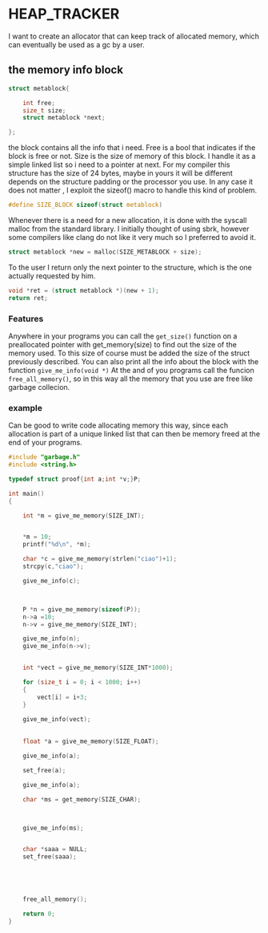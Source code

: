 # HEAP_TRACKER
I want to create an allocator that can keep track of allocated memory, which can eventually be used as a gc by a user. 

## the memory info block

```c
struct metablock{

    int free;
    size_t size;
    struct metablock *next;

}; 
```
the block contains all the info that i need.
Free is a bool that indicates if the block is free or not.
Size is the size of memory of this block.
I handle it as a simple linked list so i need to a pointer at next.
For my compiler this structure has the size of 24 bytes, maybe in yours it will be different depends on the structure padding or the processor you use.
In any case it does not matter , I exploit the sizeof() macro to handle this kind of problem.

```c
#define SIZE_BLOCK sizeof(struct metablock)
```

Whenever there is a need for a new allocation, it is done with the syscall malloc from the standard library.
I initially thought of using sbrk, however some compilers like clang do not like it very much so I preferred to avoid it.

```c
struct metablock *new = malloc(SIZE_METABLOCK + size);
```

To the user I return only the next pointer to the structure, which is the one actually requested by him.
```c
void *ret = (struct metablock *)(new + 1);
return ret;
```

### Features
Anywhere in your programs you can call the ```get_size()``` function on a preallocated pointer with get_memory(size) to find out the size of the memory used.
To this size of course must be added the size of the struct previously described.
You can also print all the info about the block with the function ```give_me_info(void *)```
At the and of you programs call the funcion ``` free_all_memory()```, so in this way
all the memory that you use are free like garbage collecion.

### example
Can be good to write code allocating memory this way, since each allocation is part of a unique linked list that can then be memory freed at the end of your programs.
```c
#include "garbage.h"
#include <string.h>

typedef struct proof{int a;int *v;}P;

int main()
{   

    int *m = give_me_memory(SIZE_INT);


    *m = 10;
    printf("%d\n", *m);

    char *c = give_me_memory(strlen("ciao")+1);
    strcpy(c,"ciao");

    give_me_info(c);



    P *n = give_me_memory(sizeof(P));
    n->a =10;
    n->v = give_me_memory(SIZE_INT);

    give_me_info(n);
    give_me_info(n->v);


    int *vect = give_me_memory(SIZE_INT*1000);

    for (size_t i = 0; i < 1000; i++)
    {
        vect[i] = i+3;
    }
    
    give_me_info(vect);

    
    float *a = give_me_memory(SIZE_FLOAT);

    give_me_info(a);

    set_free(a);

    give_me_info(a);

    char *ms = get_memory(SIZE_CHAR);



    give_me_info(ms);


    char *saaa = NULL;
    set_free(saaa);





    free_all_memory();

    return 0;
}
```